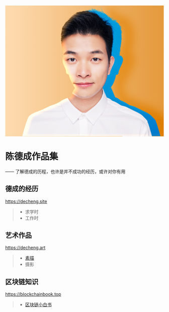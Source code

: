 ![](/images/decheng-photo3.png)

# 陈德成作品集
—— 了解德成的历程，也许是并不成功的经历，或许对你有用

## 德成的经历
<https://decheng.site>
> * 求学时
> * 工作时

## 艺术作品
<https://decheng.art>
> * [素描](https://decheng.art)
> * 摄影

## 区块链知识
<https://blockchainbook.top>
> * [区块链小白书](https://blockchainbook.top)


